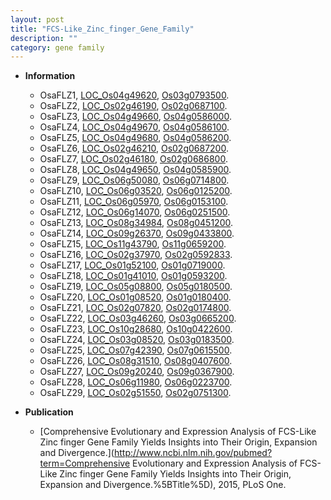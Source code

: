 ```yaml
---
layout: post
title: "FCS-Like_Zinc_finger_Gene_Family"
description: ""
category: gene family
---
```


* **Information**  
    + OsaFLZ1, [LOC_Os04g49620](http://rice.uga.edu/cgi-bin/ORF_infopage.cgi?orf=LOC_Os04g49620), [Os03g0793500](https://rapdb.dna.affrc.go.jp/locus/?name=Os03g0793500).
    + OsaFLZ2, [LOC_Os02g46190](http://rice.uga.edu/cgi-bin/ORF_infopage.cgi?orf=LOC_Os02g46190), [Os02g0687100](https://rapdb.dna.affrc.go.jp/locus/?name=Os02g0687100).
    + OsaFLZ3, [LOC_Os04g49660](http://rice.uga.edu/cgi-bin/ORF_infopage.cgi?orf=LOC_Os04g49660), [Os04g0586000](https://rapdb.dna.affrc.go.jp/locus/?name=Os04g0586000).
    + OsaFLZ4, [LOC_Os04g49670](http://rice.uga.edu/cgi-bin/ORF_infopage.cgi?orf=LOC_Os04g49670), [Os04g0586100](https://rapdb.dna.affrc.go.jp/locus/?name=Os04g0586100).
    + OsaFLZ5, [LOC_Os04g49680](http://rice.uga.edu/cgi-bin/ORF_infopage.cgi?orf=LOC_Os04g49680), [Os04g0586200](https://rapdb.dna.affrc.go.jp/locus/?name=Os04g0586200).
    + OsaFLZ6, [LOC_Os02g46210](http://rice.uga.edu/cgi-bin/ORF_infopage.cgi?orf=LOC_Os02g46210), [Os02g0687200](https://rapdb.dna.affrc.go.jp/locus/?name=Os02g0687200).
    + OsaFLZ7, [LOC_Os02g46180](http://rice.uga.edu/cgi-bin/ORF_infopage.cgi?orf=LOC_Os02g46180), [Os02g0686800](https://rapdb.dna.affrc.go.jp/locus/?name=Os02g0686800).
    + OsaFLZ8, [LOC_Os04g49650](http://rice.uga.edu/cgi-bin/ORF_infopage.cgi?orf=LOC_Os04g49650), [Os04g0585900](https://rapdb.dna.affrc.go.jp/locus/?name=Os04g0585900).
    + OsaFLZ9, [LOC_Os06g50080](http://rice.uga.edu/cgi-bin/ORF_infopage.cgi?orf=LOC_Os06g50080), [Os06g0714800](https://rapdb.dna.affrc.go.jp/locus/?name=Os06g0714800).
    + OsaFLZ10, [LOC_Os06g03520](http://rice.uga.edu/cgi-bin/ORF_infopage.cgi?orf=LOC_Os06g03520), [Os06g0125200](https://rapdb.dna.affrc.go.jp/locus/?name=Os06g0125200).
    + OsaFLZ11, [LOC_Os06g05970](http://rice.uga.edu/cgi-bin/ORF_infopage.cgi?orf=LOC_Os06g05970), [Os06g0153100](https://rapdb.dna.affrc.go.jp/locus/?name=Os06g0153100).
    + OsaFLZ12, [LOC_Os06g14070](http://rice.uga.edu/cgi-bin/ORF_infopage.cgi?orf=LOC_Os06g14070), [Os06g0251500](https://rapdb.dna.affrc.go.jp/locus/?name=Os06g0251500).
    + OsaFLZ13, [LOC_Os08g34984](http://rice.uga.edu/cgi-bin/ORF_infopage.cgi?orf=LOC_Os08g34984), [Os08g0451200](https://rapdb.dna.affrc.go.jp/locus/?name=Os08g0451200).
    + OsaFLZ14, [LOC_Os09g26370](http://rice.uga.edu/cgi-bin/ORF_infopage.cgi?orf=LOC_Os09g26370), [Os09g0433800](https://rapdb.dna.affrc.go.jp/locus/?name=Os09g0433800).
    + OsaFLZ15, [LOC_Os11g43790](http://rice.uga.edu/cgi-bin/ORF_infopage.cgi?orf=LOC_Os11g43790), [Os11g0659200](https://rapdb.dna.affrc.go.jp/locus/?name=Os11g0659200).
    + OsaFLZ16, [LOC_Os02g37970](http://rice.uga.edu/cgi-bin/ORF_infopage.cgi?orf=LOC_Os02g37970), [Os02g0592833](https://rapdb.dna.affrc.go.jp/locus/?name=Os02g0592833).
    + OsaFLZ17, [LOC_Os01g52100](http://rice.uga.edu/cgi-bin/ORF_infopage.cgi?orf=LOC_Os01g52100), [Os01g0719000](https://rapdb.dna.affrc.go.jp/locus/?name=Os01g0719000).
    + OsaFLZ18, [LOC_Os01g41010](http://rice.uga.edu/cgi-bin/ORF_infopage.cgi?orf=LOC_Os01g41010), [Os01g0593200](https://rapdb.dna.affrc.go.jp/locus/?name=Os01g0593200).
    + OsaFLZ19, [LOC_Os05g08800](http://rice.uga.edu/cgi-bin/ORF_infopage.cgi?orf=LOC_Os05g08800), [Os05g0180500](https://rapdb.dna.affrc.go.jp/locus/?name=Os05g0180500).
    + OsaFLZ20, [LOC_Os01g08520](http://rice.uga.edu/cgi-bin/ORF_infopage.cgi?orf=LOC_Os01g08520), [Os01g0180400](https://rapdb.dna.affrc.go.jp/locus/?name=Os01g0180400).
    + OsaFLZ21, [LOC_Os02g07820](http://rice.uga.edu/cgi-bin/ORF_infopage.cgi?orf=LOC_Os02g07820), [Os02g0174800](https://rapdb.dna.affrc.go.jp/locus/?name=Os02g0174800).
    + OsaFLZ22, [LOC_Os03g46260](http://rice.uga.edu/cgi-bin/ORF_infopage.cgi?orf=LOC_Os03g46260), [Os03g0665200](https://rapdb.dna.affrc.go.jp/locus/?name=Os03g0665200).
    + OsaFLZ23, [LOC_Os10g28680](http://rice.uga.edu/cgi-bin/ORF_infopage.cgi?orf=LOC_Os10g28680), [Os10g0422600](https://rapdb.dna.affrc.go.jp/locus/?name=Os10g0422600).
    + OsaFLZ24, [LOC_Os03g08520](http://rice.uga.edu/cgi-bin/ORF_infopage.cgi?orf=LOC_Os03g08520), [Os03g0183500](https://rapdb.dna.affrc.go.jp/locus/?name=Os03g0183500).
    + OsaFLZ25, [LOC_Os07g42390](http://rice.uga.edu/cgi-bin/ORF_infopage.cgi?orf=LOC_Os07g42390), [Os07g0615500](https://rapdb.dna.affrc.go.jp/locus/?name=Os07g0615500).
    + OsaFLZ26, [LOC_Os08g31510](http://rice.uga.edu/cgi-bin/ORF_infopage.cgi?orf=LOC_Os08g31510), [Os08g0407600](https://rapdb.dna.affrc.go.jp/locus/?name=Os08g0407600).
    + OsaFLZ27, [LOC_Os09g20240](http://rice.uga.edu/cgi-bin/ORF_infopage.cgi?orf=LOC_Os09g20240), [Os09g0367900](https://rapdb.dna.affrc.go.jp/locus/?name=Os09g0367900).
    + OsaFLZ28, [LOC_Os06g11980](http://rice.uga.edu/cgi-bin/ORF_infopage.cgi?orf=LOC_Os06g11980), [Os06g0223700](https://rapdb.dna.affrc.go.jp/locus/?name=Os06g0223700).
    + OsaFLZ29, [LOC_Os02g51550](http://rice.uga.edu/cgi-bin/ORF_infopage.cgi?orf=LOC_Os02g51550), [Os02g0751300](https://rapdb.dna.affrc.go.jp/locus/?name=Os02g0751300).

* **Publication**  
    + [Comprehensive Evolutionary and Expression Analysis of FCS-Like Zinc finger Gene Family Yields Insights into Their Origin, Expansion and Divergence.](http://www.ncbi.nlm.nih.gov/pubmed?term=Comprehensive Evolutionary and Expression Analysis of FCS-Like Zinc finger Gene Family Yields Insights into Their Origin, Expansion and Divergence.%5BTitle%5D), 2015, PLoS One.


